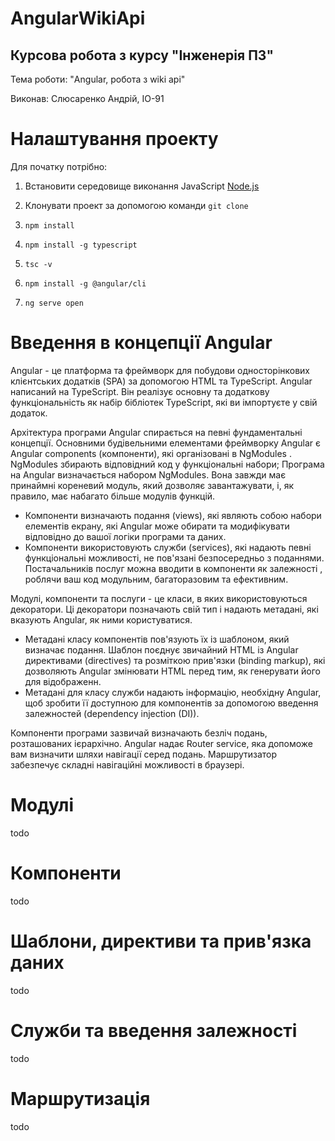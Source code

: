 # AngularWikiApi
## Курсова робота з курсу "Інженерія ПЗ"

Тема роботи: "Angular, робота з wiki api"

Виконав: Слюсаренко Андрій, ІО-91

# Налаштування проекту
Для початку потрібно:
1.  Встановити середовище виконання JavaScript [Node.js](https://www.google.com/url?sa=t&rct=j&q=&esrc=s&source=web&cd=&ved=2ahUKEwi2woTG0u7uAhVvpIsKHZPLAqYQFjAAegQIARAD&url=https%3A%2F%2Fnodejs.org%2Fuk%2F&usg=AOvVaw3UL72OjnHBJ6VfVjj16EbA)

2. Клонувати проект за допомогою команди `git clone`

3. `npm install`
4. `npm install -g typescript`
5. `tsc -v`
6. `npm install -g @angular/cli`
7. `ng serve open`



# Введення в концепції Angular
  Angular - це платформа та фреймворк для побудови односторінкових клієнтських додатків (SPA) за допомогою HTML та TypeScript. Angular написаний на TypeScript. Він реалізує основну та додаткову функціональність як набір бібліотек TypeScript, які ви імпортуєте у свій додаток.

Архітектура програми Angular спирається на певні фундаментальні концепції. Основними будівельними елементами фреймворку Angular є Angular components (компоненти), які організовані в NgModules . NgModules збирають відповідний код у функціональні набори; Програма на Angular визначається набором NgModules. Вона завжди має принаймні кореневий модуль, який дозволяє завантажувати, і, як правило, має набагато більше модулів функцій.

* Компоненти визначають подання (views), які являють собою набори елементів екрану, які Angular може обирати та модифікувати відповідно до вашої логіки програми та даних.
* Компоненти використовують служби (services), які надають певні функціональні можливості, не пов'язані безпосередньо з поданнями. Постачальників послуг можна вводити в компоненти як залежності , роблячи ваш код модульним, багаторазовим та ефективним.

Модулі, компоненти та послуги - це класи, в яких використовуються декоратори. Ці декоратори позначають свій тип і надають метадані, які вказують Angular, як ними користуватися.

* Метадані класу компонентів пов'язують їх із шаблоном, який визначає подання. Шаблон поєднує звичайний HTML із Angular директивами (directives) та розміткою прив'язки (binding markup), які дозволяють Angular змінювати HTML перед тим, як генерувати його для відображенн.
* Метадані для класу служби надають інформацію, необхідну Angular, щоб зробити її доступною для компонентів за допомогою введення залежностей (dependency injection (DI)).

Компоненти програми зазвичай визначають безліч подань, розташованих ієрархічно. Angular надає Router service, яка допоможе вам визначити шляхи навігації серед подань. Маршрутизатор забезпечує складні навігаційні можливості в браузері.

# Модулі
todo

# Компоненти
todo

# Шаблони, директиви та прив'язка даних
todo

# Служби та введення залежності
todo

# Маршрутизація
todo
